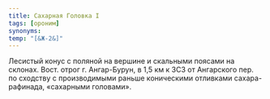 ```yaml
---
title: Сахарная Головка I
tags: [ороним]
synonyms:
temp: "[&Ж-2&]"
---
```


Лесистый конус с поляной на вершине и скальными поясами на склонах. Вост. отрог
г. Ангар-Бурун, в 1,5 км к ЗСЗ от Ангарского пер. по сходству с производимыми
раньше коническими отливками сахара-рафинада, «сахарными головами».
